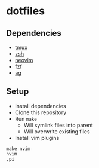 # dotfiles


## Dependencies

* [tmux](https://github.com/tmux/tmux)
* [zsh](https://github.com/zsh-users/zsh)
* [neovim](https://github.com/neovim/neovim)
* [fzf](https://github.com/junegunn/fzf)
* [ag](https://github.com/ggreer/the_silver_searcher)

## Setup

* Install dependencies
* Clone this repository
* Run `make`
  * Will symlink files into parent
  * Will overwrite existing files
* Install vim plugins

```
make nvim
nvim
,pi
```
